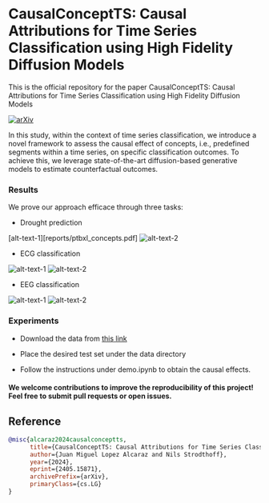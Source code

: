 # CausalConceptTS: Causal Attributions for Time Series Classification using High Fidelity Diffusion Models


This is the official repository for the paper CausalConceptTS: Causal Attributions for Time Series Classification using High Fidelity Diffusion Models

[![arXiv](https://img.shields.io/badge/arXiv-1234.56789-b31b1b.svg)](https://arxiv.org/abs/2405.15871)

In this study, within the context of time series classification, we introduce a novel framework to assess the causal effect of concepts, i.e., predefined segments within a time series, on specific classification outcomes. To achieve this, we leverage state-of-the-art diffusion-based generative models to estimate counterfactual outcomes.


### Results 

We prove our approach efficace through three tasks: 

- Drought prediction 

[alt-text-1][reports/ptbxl_concepts.pdf] ![alt-text-2](image2.png "title-2")

- ECG classification

![alt-text-1](image1.png "title-1") ![alt-text-2](image2.png "title-2")

- EEG classification

![alt-text-1](image1.png "title-1") ![alt-text-2](image2.png "title-2")



### Experiments

- Download the data from [this link](https://mega.nz/folder/5aVXyQqA#WmpdfRZVVsXM3x_xnDo1TA)

- Place the desired test set under the data directory

- Follow the instructions under demo.ipynb to obtain the causal effects.


#### We welcome contributions to improve the reproducibility of this project! Feel free to submit pull requests or open issues.


## Reference
```bibtex
@misc{alcaraz2024causalconceptts,
      title={CausalConceptTS: Causal Attributions for Time Series Classification using High Fidelity Diffusion Models}, 
      author={Juan Miguel Lopez Alcaraz and Nils Strodthoff},
      year={2024},
      eprint={2405.15871},
      archivePrefix={arXiv},
      primaryClass={cs.LG}
}
```
